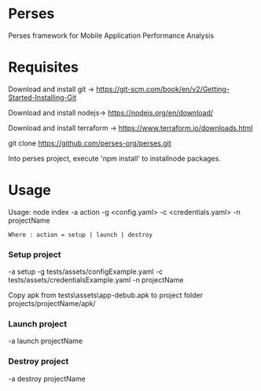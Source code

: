 # Perses
Perses framework for Mobile Application Performance  Analysis

# Requisites

Download and install git -> https://git-scm.com/book/en/v2/Getting-Started-Installing-Git

Download and install nodejs-> https://nodejs.org/en/download/

Download and install terraform -> https://www.terraform.io/downloads.html

git clone https://github.com/perses-org/perses.git

Into perses project, execute 'npm install' to installnode packages.


# Usage

Usage: node index -a action -g <config.yaml> -c <credentials.yaml> -n projectName

    Where : action = setup | launch | destroy 

### Setup project

-a setup -g tests/assets/configExample.yaml -c tests/assets/credentialsExample.yaml -n projectName

Copy apk from tests\assets\app-debub.apk to project folder projects/projectName/apk/

### Launch project
-a launch projectName

### Destroy project
-a destroy projectName